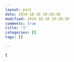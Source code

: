 ```yaml
---
layout: post
date: 2019-10-10 10:20:30
modified: 2019-10-10 10:20:30
comments: true
title: "1"
categories: []
tags: []

---
```

1